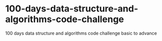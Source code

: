 # 100-days-data-structure-and-algorithms-code-challenge
100 days data structure and algorithms code challenge  basic to advance
